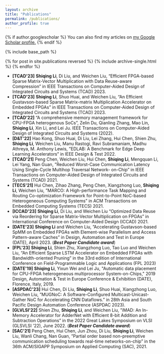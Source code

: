 ```yaml
---
layout: archive
title: "Publications"
permalink: /publications/
author_profile: true
---
```


{% if author.googlescholar %}
  You can also find my articles on <u><a href="{{author.googlescholar}}">my Google Scholar profile</a>.</u>
{% endif %}

{% include base_path %}

{% for post in site.publications reversed %}
  {% include archive-single.html %}
{% endfor %}

* **[TCAD'23]** **Shiqing Li**, Di Liu, and Weichen Liu, “Efficient FPGA-based Sparse Matrix-Vector Multiplication with Data Reuse-aware Compression”  in IEEE Transactions on Computer-Aided Design of Integrated
Circuits and Systems (TCAD) 2023.
* **[TCAD'23]** **Shiqing Li**, Shuo Huai, and Weichen Liu, “An Efficient Gustavson-based Sparse Matrix-matrix Multiplication Accelerator on Embedded FPGAs”  in IEEE Transactions on Computer-Aided Design of Integrated Circuits and Systems (TCAD) 2023.
* **[TCAD’22]** “A comprehensive memory management framework for CPU-FPGA heterogenous SoCs”, Zelin Du, Qianling Zhang, Mao Lin, **Shiqing Li**, Xin Li, and Lei Ju. IEEE Transactions on Computer-Aided Design of Integrated Circuits and Systems (2022).
* **[D&T'22]** Hao Kong, Shuo Huai, Di Liu, Lei Zhang, Hui Chen, Shien Zhu, **Shiqing Li**, Weichen Liu, Manu Rastogi, Ravi Subramaniam, Madhu Athreya, M. Anthony Lewis, ”EDLAB: A Benchmark for Edge Deep Learning Accelerators” in IEEE Design & Test 2022.
* **[TCAD'21]** Peng Chen, Weichen Liu, Hui Chen, **Shiqing Li**, Mengquan Li, Lei Yang, Nan Guan, ”Reduced Worst-Case Communication Latency Using Single-Cycle Multihop Traversal Network- on-Chip” in IEEE Transactions on Computer-Aided Design of Integrated Circuits and Systems (TCAD) 2021.
* **[TECS'21]** Hui Chen, Zihao Zhang, Peng Chen, Xiangzhong Luo, **Shiqing Li**, Weichen Liu, ”MARCO: A High-performance Task Mapping and Routing Co-optimization Framework for Point-to-Point NoC-based Heterogeneous Computing Systems” in ACM Transactions on Embedded Computing Systems (TECS) 2021.
* **[ICCAD'23]** **Shiqing Li**, Di Liu, and Weichen Liu “Optimized Data Reuse via Reordering for Sparse Matrix-Vector Multiplication on FPGAs” in International Conference on Computer-Aided Design (ICCAD) 2021.
* **[DATE'23]** **Shiqing Li** and Weichen Liu, ”Accelerating Gustavson-based SpMM on Embedded FPGAs with Element-wise Parallelism and Access Pattern-aware Caches” in Design, Automation and Test in Europe (DATE), April 2023. (***Best Paper Candidate award***)
* **[FPL'23]** **Shiqing Li**, Shien Zhu, Xiangzhong Luo, Tao Luo and Weichen Liu, “An Efficient Sparse LSTM Accelerator on Embedded FPGAs with Bandwidth-oriented Pruning” in the 33rd edition of International Conference on Field-Programmable Logic and Applications (FPL 2023)
* **[DATE'19]** **Shiqing Li**, Yixun Wei and Lei Ju, "Automatic data placement for CPU-FPGA heterogeneous multiprocessor System-on-Chips," 2019 Design, Automation & Test in Europe Conference & Exhibition (DATE), Florence, Italy, 2019.
* **[ASPDAC'23]** Hui Chen, Di Liu, **Shiqing Li**, Shuo Huai, Xiangzhong Luo, Weichen Liu, ”MUGNoC: A Software-Configured Multicast-Unicast-Gather NoC for Accelerating CNN Dataflows.” in 28th Asia and South Pacific Design Automation Conference (ASPDAC 2023).
* **[GLVLSI'22]** Shien Zhu, **Shiqing Li**, and Weichen Liu, ”iMAD: An In-Memory Accelerator for AdderNet with Efficient 8-bit Addition and Subtraction Operations” in the 2022 Great Lakes Symposium on VLSI (GLSVLSI ’22), June 2022. (***Best Paper Candidate award***)
* **[SAC'21]** Peng Chen, Hui Chen, Jun Zhou, Di Liu, **Shiqing Li**, Weichen Liu, Wanli Chang, Nan Guan, ”Partial order based non-preemptive communication scheduling towards real-time networks-on-chip” in the 36th ACM/SIGAPP Symposium on Applied Computing (SAC), 2021.


